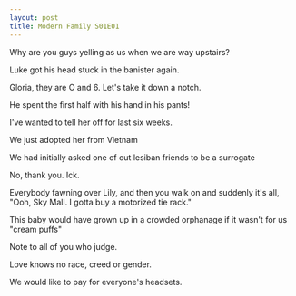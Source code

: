 ```yaml
---
layout: post
title: Modern Family S01E01
---
```

Why are you guys yelling as us when we are way upstairs?

Luke got his head stuck in the banister again.

Gloria, they are O and 6. Let's take it down a notch.

He spent the first half with his hand in his pants!

I've wanted to tell her off for last six weeks.

We just adopted her from Vietnam

We had initially asked one of out lesiban friends to be a surrogate

No, thank you. Ick.

Everybody fawning over Lily, and then you walk on and suddenly it's all, "Ooh, Sky Mall. I gotta buy a motorized tie rack."

This baby would have grown up in a crowded orphanage if it wasn't for us "cream puffs"

Note to all of you who judge.

Love knows no race, creed or gender.

We would like to pay for everyone's headsets.

